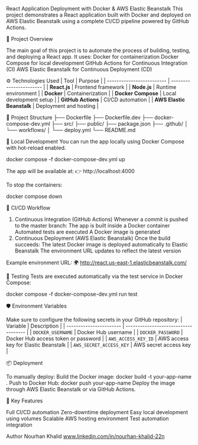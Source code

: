 React Application Deployment with Docker & AWS Elastic Beanstalk
This project demonstrates a React application built with Docker and deployed on AWS Elastic Beanstalk using a complete CI/CD pipeline powered by GitHub Actions.



🧩 Project Overview

The main goal of this project is to automate the process of building, testing, and deploying a React app.
It uses:
Docker for containerization
Docker Compose for local development
GitHub Actions for Continuous Integration (CI)
AWS Elastic Beanstalk for Continuous Deployment (CD)



⚙️ Technologies Used
| Tool                      | Purpose                 |
| ------------------------- | ----------------------- |
| **React.js**              | Frontend framework      |
| **Node.js**               | Runtime environment     |
| **Docker**                | Containerization        |
| **Docker Compose**        | Local development setup |
| **GitHub Actions**        | CI/CD automation        |
| **AWS Elastic Beanstalk** | Deployment and hosting  |




🧱 Project Structure
├── Dockerfile
├── Dockerfile.dev
├── docker-compose-dev.yml
├── src/
├── public/
├── package.json
├── .github/
│   └── workflows/
│       └── deploy.yml
└── README.md



🐳 Local Development
You can run the app locally using Docker Compose with hot-reload enabled.

docker compose -f docker-compose-dev.yml up

The app will be available at:
👉 http://localhost:4000

To stop the containers:

docker compose down



🔁 CI/CD Workflow
1. Continuous Integration (GitHub Actions)
Whenever a commit is pushed to the master branch:
The app is built inside a Docker container
Automated tests are executed
A Docker image is generated
2. Continuous Deployment (AWS Elastic Beanstalk)
Once the build succeeds:
The latest Docker image is deployed automatically to Elastic Beanstalk
The environment URL updates to reflect the latest version

Example environment URL:
🌍 http://react.us-east-1.elasticbeanstalk.com/



🧪 Testing
Tests are executed automatically via the test service in Docker Compose:

docker compose -f docker-compose-dev.yml run test




🛡️ Environment Variables

Make sure to configure the following secrets in your GitHub repository:
| Variable                | Description                          |
| ----------------------- | ------------------------------------ |
| `DOCKER_USERNAME`       | Docker Hub username                  |
| `DOCKER_PASSWORD`       | Docker Hub access token or password  |
| `AWS_ACCESS_KEY_ID`     | AWS access key for Elastic Beanstalk |
| `AWS_SECRET_ACCESS_KEY` | AWS secret access key                |





📦 Deployment

To manually deploy:
Build the Docker image:
docker build -t your-app-name .
Push to Docker Hub:
docker push your-app-name
Deploy the image through AWS Elastic Beanstalk or via GitHub Actions.





🧠 Key Features

Full CI/CD automation
Zero-downtime deployment
Easy local development using volumes
Scalable AWS hosting environment
Test automation integration




Author
Nourhan Khalid
www.linkedin.com/in/nourhan-khalid-22n







